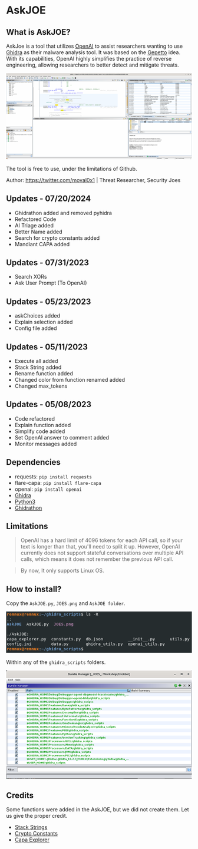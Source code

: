 # AskJOE

## What is AskJOE?
AskJoe is a tool that utilizes [OpenAI](https://openai.com/) to assist researchers wanting to use [Ghidra](https://github.com/NationalSecurityAgency/ghidra) as their malware analysis tool. It was based on the [Gepetto](https://github.com/JusticeRage/Gepetto) idea.
With its capabilities, OpenAI highly simplifies the practice of reverse engineering, allowing researchers to better detect and mitigate threats. 

![AskJOE Running](/imgs/AskJOE-updated-running.gif "AskJOE Running")

The tool is free to use, under the limitations of Github.

Author: https://twitter.com/moval0x1 | Threat Researcher, Security Joes

## Updates - 07/20/2024
- Ghidrathon added and removed pyhidra
- Refactored Code
- AI Triage added
- Better Name added
- Search for crypto constants added
- Mandiant CAPA added

## Updates - 07/31/2023
- Search XORs
- Ask User Prompt (To OpenAI)

## Updates - 05/23/2023
- askChoices added
- Explain selection added
- Config file added

## Updates - 05/11/2023
- Execute all added
- Stack String added
- Rename function added
- Changed color from function renamed added
- Changed max_tokens

## Updates - 05/08/2023
- Code refactored
- Explain function added
- Simplify code added
- Set OpenAI answer to comment added
- Monitor messages added

## Dependencies
- requests: `pip install requests`
- flare-capa: `pip install flare-capa`
- openai: `pip install openai`
- [Ghidra](https://github.com/NationalSecurityAgency/ghidra)
- [Python3](https://www.python.org/downloads/)
- [Ghidrathon](https://github.com/mandiant/Ghidrathon)


## Limitations
> OpenAI has a hard limit of 4096 tokens for each API call, so if your text is longer than that, you'll need to split it up. However, OpenAI currently does not support stateful conversations over multiple API calls, which means it does not remember the previous API call.

> By now, It only supports Linux OS.

## How to install?
Copy the ```AskJOE.py```, ```JOES.png``` and ```AskJOE folder```.

![ghidra_scripts home](/imgs/ghidra_scripts_home.png "ghidra_scripts home")

Within any of the ```ghidra_scripts``` folders.

![ghidra_scripts folders](/imgs/ghidra_scripts_folders.png "ghidra_scripts folders")

## Credits
Some functions were added in the AskJOE, but we did not create them. Let us give the proper credit.

- [Stack Strings](https://github.com/reb311ion/replica/blob/fede41b9afd2ef5e33c860ce114e8a24193751ac/replica.py#L560)
- [Crypto Constants](https://github.com/reb311ion/replica/blob/fede41b9afd2ef5e33c860ce114e8a24193751ac/replica.py#L527)
- [Capa Explorer](https://github.com/mandiant/capa/blob/master/capa/ghidra/capa_explorer.py)